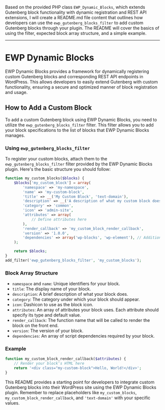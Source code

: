 Based on the provided PHP class `EWP_Dynamic_Blocks`, which extends Gutenberg block functionality with dynamic registration and REST API extensions, I will create a README.md file content that outlines how developers can use the `ewp_gutenberg_blocks_filter` to add custom Gutenberg blocks through your plugin. The README will cover the basics of using the filter, expected block array structure, and a simple example.

---

# EWP Dynamic Blocks

EWP Dynamic Blocks provides a framework for dynamically registering custom Gutenberg blocks and corresponding REST API endpoints in WordPress. This allows developers to easily extend Gutenberg with custom functionality, ensuring a secure and optimized manner of block registration and usage.

## How to Add a Custom Block

To add a custom Gutenberg block using EWP Dynamic Blocks, you need to utilize the `ewp_gutenberg_blocks_filter` filter. This filter allows you to add your block specifications to the list of blocks that EWP Dynamic Blocks manages.

### Using `ewp_gutenberg_blocks_filter`

To register your custom blocks, attach them to the `ewp_gutenberg_blocks_filter` filter provided by the EWP Dynamic Blocks plugin. Here's the basic structure you should follow:

```php
function my_custom_blocks($blocks) {
    $blocks['my_custom_block'] = array(
        'namespace' => 'my-namespace',
        'name' => 'my-custom-block',
        'title' => __('My Custom Block', 'text-domain'),
        'description' => __('A description of what my custom block does.', 'text-domain'),
        'category' => 'common',
        'icon' => 'admin-site',
        'attributes' => array(
            // Define attributes here
        ),
        'render_callback' => 'my_custom_block_render_callback',
        'version' => '1.0.0',
        'dependencies' => array('wp-blocks', 'wp-element'), // Additional script dependencies
    );

    return $blocks;
}
add_filter('ewp_gutenberg_blocks_filter', 'my_custom_blocks');
```

### Block Array Structure

- `namespace` and `name`: Unique identifiers for your block.
- `title`: The display name of your block.
- `description`: A brief description of what your block does.
- `category`: The category under which your block should appear.
- `icon`: Dashicon to use as the block icon.
- `attributes`: An array of attributes your block uses. Each attribute should specify its type and default value.
- `render_callback`: The function name that will be called to render the block on the front end.
- `version`: The version of your block.
- `dependencies`: An array of script dependencies required by your block.

### Example

```php
function my_custom_block_render_callback($attributes) {
    // Render your block's HTML here
    return '<div class="my-custom-block">Hello, World!</div>';
}
```

This README provides a starting point for developers to integrate custom Gutenberg blocks into their WordPress site using the EWP Dynamic Blocks plugin. Remember to replace placeholders like `my_custom_blocks`, `my_custom_block_render_callback`, and `'text-domain'` with your specific values.